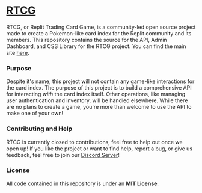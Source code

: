 # [RTCG](https://rtcg.repl.co/)

RTCG, or Replit Trading Card Game, is a community-led open source project made to create a Pokemon-like card index for the Replit community and its members. This repository contains the source for the API, Admin Dashboard, and CSS Library for the RTCG project. You can find the main site [here](https://rtcg.repl.co/).

### Purpose

Despite it's name, this project will not contain any game-like interactions for the card index. The purpose of this project is to build a comprehensive API for interacting *with* the card index itself. Other operations, like managing user authentication and inventory, will be handled elsewhere. While there are no plans to create a game, you're more than welcome to use the API to make one of your own!

### Contributing and Help

RTCG is currently closed to contributions, feel free to help out once we open up! If you like the project or want to find help, report a bug, or give us feedback, feel free to join our [Discord Server](https://replcardga.me/invite)!

### License

All code contained in this repository is under an **MIT License**.
